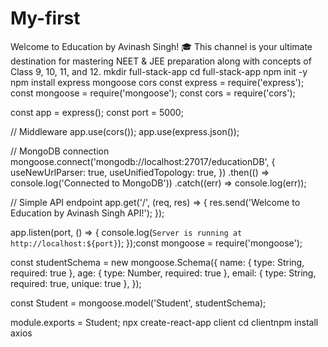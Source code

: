 # My-first
Welcome to Education by Avinash Singh! 🎓  This channel is your ultimate destination for mastering NEET &amp; JEE preparation along with concepts of Class 9, 10, 11, and 12. 
mkdir full-stack-app
cd full-stack-app
npm init -y
npm install express mongoose cors
const express = require('express');
const mongoose = require('mongoose');
const cors = require('cors');

const app = express();
const port = 5000;

// Middleware
app.use(cors());
app.use(express.json());

// MongoDB connection
mongoose.connect('mongodb://localhost:27017/educationDB', {
    useNewUrlParser: true,
    useUnifiedTopology: true,
})
.then(() => console.log('Connected to MongoDB'))
.catch((err) => console.log(err));

// Simple API endpoint
app.get('/', (req, res) => {
    res.send('Welcome to Education by Avinash Singh API!');
});

app.listen(port, () => {
    console.log(`Server is running at http://localhost:${port}`);
});const mongoose = require('mongoose');

const studentSchema = new mongoose.Schema({
    name: { type: String, required: true },
    age: { type: Number, required: true },
    email: { type: String, required: true, unique: true },
});

const Student = mongoose.model('Student', studentSchema);

module.exports = Student;
npx create-react-app client
cd clientnpm install axios
